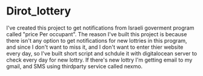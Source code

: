 # Dirot_lottery
I've created this project to get notifications from Israeli goverment program called "price Per occupant".
The reason I've built this project is because there isn't any option to get notifications for new lottries in this program, and since I don't want to miss it, and I don't want to enter thier website every day, so I've built short script and schdule it with digitalocean server to check every day for new lottry.
If there's new lottry I'm getting email to my gmail, and SMS using thirdparty service called nexmo.
